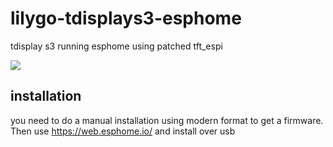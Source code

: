 # lilygo-tdisplays3-esphome
tdisplay s3 running esphome using patched tft_espi

![](https://github.com/landonr/lilygo-tdisplays3-esphome/blob/main/IMG_4200.jpg?raw=true)

## installation
you need to do a manual installation using modern format to get a firmware. Then use https://web.esphome.io/ and install over usb
